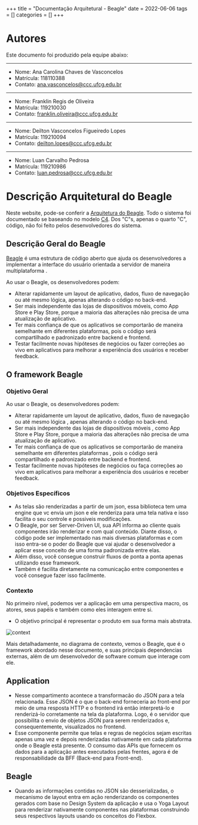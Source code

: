 +++
title = "Documentação Arquitetural - Beagle"
date = 2022-06-06
tags = []
categories = []
+++

# Autores

Este documento foi produzido pela equipe abaixo:

---
- Nome: Ana Carolina Chaves de Vasconcelos
- Matrícula: 118110388
- Contato: ana.vasconcelos@ccc.ufcg.edu.br
---
- Nome: Franklin Regis de Oliveira
- Matrícula: 119210030
- Contato: franklin.oliveira@ccc.ufcg.edu.br
---
- Nome: Deilton Vasconcelos Figueiredo Lopes
- Matrícula: 119210094
- Contato: deilton.lopes@ccc.ufcg.edu.br
---
- Nome: Luan Carvalho Pedrosa
- Matrícula: 119210986
- Contato: luan.pedrosa@ccc.ufcg.edu.br


# Descrição Arquitetural do Beagle

Neste website, pode-se conferir a [Arquitetura do Beagle](https://docs.usebeagle.io/c4model/en/#/HOME). Todo o sistema foi documentado se baseando no modelo [C4](https://c4model.com/). Dos "C"s, apenas o quarto "C", código, não foi feito pelos desenvolvedores do sistema.


## Descrição Geral do Beagle

[Beagle](https://github.com/ZupIT/beagle-c4model/tree/v1.0.1) é uma estrutura de código aberto que ajuda os desenvolvedores a implementar a interface do usuário orientada a servidor de maneira multiplataforma .
  
Ao usar o Beagle, os desenvolvedores podem:
* Alterar rapidamente um layout de aplicativo, dados, fluxo de navegação ou até mesmo lógica, apenas alterando o código no back-end.
* Ser mais independente das lojas de dispositivos móveis, como App Store e Play Store, porque a maioria das alterações não precisa de uma atualização de aplicativo.
* Ter mais confiança de que os aplicativos se comportarão de maneira semelhante em diferentes plataformas, pois o código será compartilhado e padronizado entre backend e frontend.
* Testar facilmente novas hipóteses de negócios ou fazer correções ao vivo em aplicativos para melhorar a experiência dos usuários e receber feedback.

## O framework Beagle

### Objetivo Geral

Ao usar o Beagle, os desenvolvedores podem:

- Alterar rapidamente um layout de aplicativo, dados, fluxo de navegação ou até mesmo lógica , apenas alterando o código no back-end.
- Ser mais independente das lojas de dispositivos móveis , como App Store e Play Store, porque a maioria das alterações não precisa de uma atualização de aplicativo.
- Ter mais confiança de que os aplicativos se comportarão de maneira semelhante em diferentes plataformas , pois o código será compartilhado e padronizado entre backend e frontend.
- Testar facilmente novas hipóteses de negócios ou faça correções ao vivo em aplicativos para melhorar a experiência dos usuários e receber feedback.

### Objetivos Específicos

- As telas são renderizadas a partir de um json, essa biblioteca tem uma engine que vc envia um json e ele renderiza para uma tela nativa e isso facilita o seu controle e possiveis modificações.
- O Beagle, por ser Server-Driven UI, sua API informa ao cliente quais componentes irão renderizar e com qual conteúdo. Diante disso, o código pode ser implementado nas mais diversas plataformas e com isso entra-se o poder do Beagle que vai ajudar o desenvolvedor a aplicar esse conceito de uma forma padronizada entre elas.
- Além disso, você consegue construir fluxos de ponta a ponta apenas utilizando esse framework.
- Também é facilita diretamente na comunicação entre componentes e você consegue fazer isso facilmente.

### Contexto

No primeiro nível, podemos ver a aplicação em uma perspectiva macro, os atores, seus papéis e também como eles interagem entre si. 

- O objetivo principal é representar o produto em sua forma mais abstrata.

![context](contexto-beagle.png)

Mais detalhadamente, no diagrama de contexto, vemos o Beagle, que é o framework abordado nesse documento, e suas principais dependencias externas, além de um desenvolvedor de software comum que interage com ele.

## Application

- Nesse compartimento acontece a transformacão do JSON para a tela relacionada. Esse JSON é o que o back-end forneceria ao front-end por meio de uma resposta HTTP e o  frontend irá então interpretá-lo e renderizá-lo corretamente na tela da plataforma. Logo, é o servidor que possibilita o envio de objetos JSON para serem renderizados e, consequentemente, visualizados no frontend.
- Esse componente permite que telas e regras de negócios sejam escritas apenas uma vez e depois renderizadas nativamente em cada plataforma onde o Beagle está presente. O consumo das APIs que fornecem os dados para a aplicação antes executados pelas frentes, agora é de responsabilidade da BFF (Back-end para Front-end).

## Beagle

- Quando as informações contidas no JSON são desserializadas, o mecanismo de layout entra em ação renderizando os componentes gerados com base no Design System da aplicação e usa o Yoga Layout para renderizar nativamente componentes nas plataformas construindo seus respectivos layouts usando os conceitos do Flexbox.










